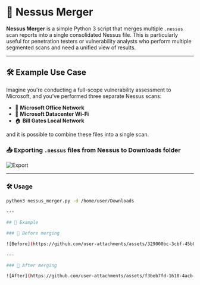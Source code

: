 # 🧪 Nessus Merger

**Nessus Merger** is a simple Python 3 script that merges multiple `.nessus` scan reports into a single consolidated Nessus file. This is particularly useful for penetration testers or vulnerability analysts who perform multiple segmented scans and need a unified view of results.

---

## 🛠 Example Use Case

Imagine you're conducting a full-scope vulnerability assessment to Microsoft, and you've performed three separate Nessus scans:

- 🏢 **Microsoft Office Network**
- 📶 **Microsoft Datacenter Wi-Fi**
- 🏠 **Bill Gates Local Network**

and it is possible to combine these files into a single scan.


### 📤 Exporting `.nessus` files from Nessus to Downloads folder

![Export](https://github.com/user-attachments/assets/67fdbc51-1ca8-4db8-8884-dec98a1639a7)

---

### 🛠 Usage

```bash
python3 nessus_merger.py -d /home/user/Downloads

---

## 🚀 Example

### 🔹 Before merging

![Before](https://github.com/user-attachments/assets/329000bc-3cbf-45b8-9703-9332f03a7704)

---

### 🔹 After merging

![After](https://github.com/user-attachments/assets/f3beb7fd-1618-4acb-a279-4970b33b9435)
